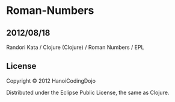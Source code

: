 # Roman-Numbers

## 2012/08/18

Randori Kata / Clojure (Clojure) / Roman Numbers / EPL

## License

Copyright © 2012 HanoiCodingDojo

Distributed under the Eclipse Public License, the same as Clojure.
